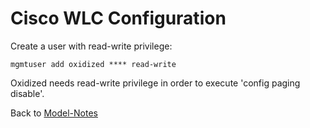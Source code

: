 Cisco WLC Configuration
=======================

Create a user with read-write privilege:

```text
mgmtuser add oxidized **** read-write
```

Oxidized needs read-write privilege in order to execute 'config paging disable'.

Back to [Model-Notes](README.md)
